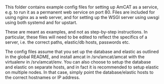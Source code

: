 
This folder contains example config files for setting up AmCAT as a service, e.g. to run it as a permanent web service on port 80. 
Files are included for using nginx as a web server, and for setting up the WSGI server using uwsgi using both systemd and for upstart. 

These are meant as examples, and not as step-by-step instructions.
In particular, these files will need to be edited to reflect the specifics of a server, i.e. the correct paths, elastic/db hosts, passwords etc.

The config files assume that you set up the database and elastic as outlined in the global README, and install amcat in /srv/amcat/amcat with the virtualenv in /srv/amcat/env. 
You can also choose to setup the database and elastic on separate hosts, and in fact it is recommended to setup elastic on multiple nodes. In that case, simply point the database/elastic hosts to the correct hostnames or IP address.

